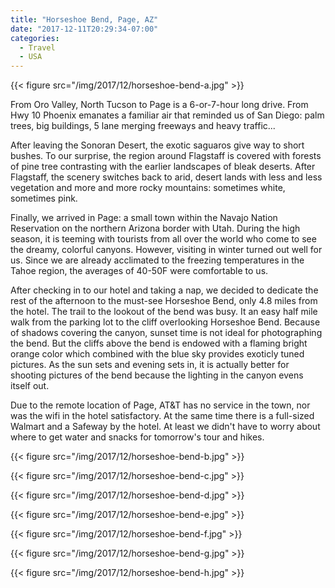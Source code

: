```yaml
---
title: "Horseshoe Bend, Page, AZ"
date: "2017-12-11T20:29:34-07:00"
categories:
  - Travel
  - USA
---
```


{{< figure src="/img/2017/12/horseshoe-bend-a.jpg" >}}

From Oro Valley, North Tucson to Page is a 6-or-7-hour long drive. From Hwy 10 Phoenix emanates a familiar air that reminded us of San Diego: palm trees, big buildings, 5 lane merging freeways and heavy traffic...

After leaving the Sonoran Desert, the exotic saguaros give way to short bushes. To our surprise, the region around Flagstaff is covered with forests of pine tree contrasting with the earlier landscapes of bleak deserts. After Flagstaff, the scenery switches back to arid, desert lands with less and less vegetation and more and more rocky mountains: sometimes white, sometimes pink.

<!--more-->

Finally, we arrived in Page: a small town within the Navajo Nation Reservation on the northern Arizona border with Utah. During the high season, it is teeming with tourists from all over the world who come to see the dreamy, colorful canyons. However, visiting in winter turned out well for us. Since we are already acclimated to the freezing temperatures in the Tahoe region, the averages of 40-50F were comfortable to us.

After checking in to our hotel and taking a nap, we decided to dedicate the rest of the afternoon to the must-see Horseshoe Bend, only 4.8 miles from the hotel. The trail to the lookout of the bend was busy. It an easy half mile walk from the parking lot to the cliff overlooking Horseshoe Bend. Because of shadows covering the canyon, sunset time is not ideal for photographing the bend. But the cliffs above the bend is endowed with a flaming bright orange color which combined with the blue sky provides exoticly tuned pictures. As the sun sets and evening sets in, it is actually better for shooting pictures of the bend because the lighting in the canyon evens itself out.

Due to the remote location of Page, AT&T has no service in the town, nor was the wifi in the hotel satisfactory. At the same time there is a full-sized Walmart and a Safeway by the hotel. At least we didn't have to worry about where to get water and snacks for tomorrow's tour and hikes.

{{< figure src="/img/2017/12/horseshoe-bend-b.jpg" >}}

{{< figure src="/img/2017/12/horseshoe-bend-c.jpg" >}}

{{< figure src="/img/2017/12/horseshoe-bend-d.jpg" >}}

{{< figure src="/img/2017/12/horseshoe-bend-e.jpg" >}}

{{< figure src="/img/2017/12/horseshoe-bend-f.jpg" >}}

{{< figure src="/img/2017/12/horseshoe-bend-g.jpg" >}}

{{< figure src="/img/2017/12/horseshoe-bend-h.jpg" >}}
